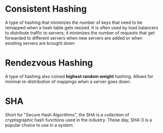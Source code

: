 # Consistent Hashing

A type of hashing that minimizes the number of keys that need to be remapped when a hash table gets resized. It is often used by load balancers to distribute traffic to servers; it minimizes the number of requests that get forwarded to different servers when new servers are added or when exisiting servers are brought down

# Rendezvous Hashing

A type of hashing also coined **highest random weight** hashing. Allows for minimal re-distribution of mappings when a server goes down.

# SHA

Short for "Secure Hash Algorithms", the SHA is a collection of cryptographic hash functions used in the industry. These day, SHA-3 is a popular choice to use in a system.
